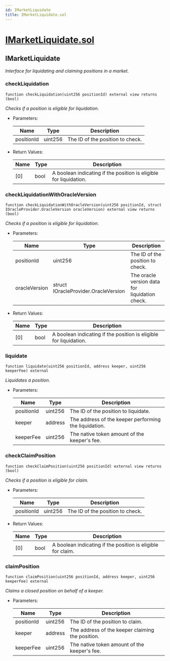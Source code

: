 ```yaml
---
id: IMarketLiquidate
title: IMarketLiquidate.sol
---
```

# [IMarketLiquidate.sol](https://github.com/chromatic-protocol/contracts/tree/main/contracts/core/interfaces/market/IMarketLiquidate.sol)

## IMarketLiquidate

_Interface for liquidating and claiming positions in a market._

### checkLiquidation

```solidity
function checkLiquidation(uint256 positionId) external view returns (bool)
```

_Checks if a position is eligible for liquidation._

- Parameters:

  | Name | Type | Description |
  | ---- | ---- | ----------- |
  | positionId | uint256 | The ID of the position to check. |

- Return Values:

  | Name | Type | Description |
  | ---- | ---- | ----------- |
  | [0] | bool | A boolean indicating if the position is eligible for liquidation. |

### checkLiquidationWithOracleVersion

```solidity
function checkLiquidationWithOracleVersion(uint256 positionId, struct IOracleProvider.OracleVersion oracleVersion) external view returns (bool)
```

_Checks if a position is eligible for liquidation._

- Parameters:

  | Name | Type | Description |
  | ---- | ---- | ----------- |
  | positionId | uint256 | The ID of the position to check. |
  | oracleVersion | struct IOracleProvider.OracleVersion | The oracle version data for liquidation check. |

- Return Values:

  | Name | Type | Description |
  | ---- | ---- | ----------- |
  | [0] | bool | A boolean indicating if the position is eligible for liquidation. |

### liquidate

```solidity
function liquidate(uint256 positionId, address keeper, uint256 keeperFee) external
```

_Liquidates a position._

- Parameters:

  | Name | Type | Description |
  | ---- | ---- | ----------- |
  | positionId | uint256 | The ID of the position to liquidate. |
  | keeper | address | The address of the keeper performing the liquidation. |
  | keeperFee | uint256 | The native token amount of the keeper's fee. |

### checkClaimPosition

```solidity
function checkClaimPosition(uint256 positionId) external view returns (bool)
```

_Checks if a position is eligible for claim._

- Parameters:

  | Name | Type | Description |
  | ---- | ---- | ----------- |
  | positionId | uint256 | The ID of the position to check. |

- Return Values:

  | Name | Type | Description |
  | ---- | ---- | ----------- |
  | [0] | bool | A boolean indicating if the position is eligible for claim. |

### claimPosition

```solidity
function claimPosition(uint256 positionId, address keeper, uint256 keeperFee) external
```

_Claims a closed position on behalf of a keeper._

- Parameters:

  | Name | Type | Description |
  | ---- | ---- | ----------- |
  | positionId | uint256 | The ID of the position to claim. |
  | keeper | address | The address of the keeper claiming the position. |
  | keeperFee | uint256 | The native token amount of the keeper's fee. |

